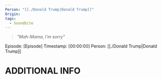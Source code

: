 ```yaml
---
Person: "[[./Donald Trump|Donald Trump]]"
Origin: 
tags:
  - Soundbite
---
```

> *"Mah-Mama, I'm sorry"*

Episode: [Episode]
Timestamp: [00:00:00]
Person: [[./Donald Trump|Donald Trump]]

# ADDITIONAL INFO